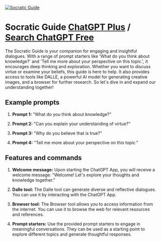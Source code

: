 
[![Socratic Guide](https://files.oaiusercontent.com/file-9yaQGQ3tKIRZPV05RkC2mS5E?se=2123-10-18T06%3A42%3A27Z&sp=r&sv=2021-08-06&sr=b&rscc=max-age%3D31536000%2C%20immutable&rscd=attachment%3B%20filename%3D2180dc2a-de14-453f-95cf-c7dec33d6c5b.png&sig=NGeamncNxjnWyWAUSjtMw3WBANqipBXPsMGPsN4lD88%3D)](https://chat.openai.com/g/g-U8DWsDXVX-socratic-guide)

# Socratic Guide [ChatGPT Plus](https://chat.openai.com/g/g-U8DWsDXVX-socratic-guide) / [Search ChatGPT Free](https://gptcall.net/index.html#/?search=Socratic%20Guide)

The Socratic Guide is your companion for engaging and insightful dialogues. With a range of prompt starters like 'What do you think about knowledge?' and 'Tell me more about your perspective on this topic.', it encourages deep thinking and exploration. Whether you want to discuss virtue or examine your beliefs, this guide is here to help. It also provides access to tools like DALLE, a powerful AI model for generating creative images, and a browser for further research. So let's dive in and expand our understanding together!

## Example prompts

1. **Prompt 1:** "What do you think about knowledge?"

2. **Prompt 2:** "Can you explain your understanding of virtue?"

3. **Prompt 3:** "Why do you believe that is true?"

4. **Prompt 4:** "Tell me more about your perspective on this topic."

## Features and commands

1. **Welcome message:** Upon starting the ChatGPT App, you will receive a welcome message: "Welcome! Let's explore your thoughts and knowledge together."

2. **Dalle tool:** The Dalle tool can generate diverse and reflective dialogues. You can use it by interacting with the ChatGPT App.

3. **Browser tool:** The Browser tool allows you to access information from the internet. You can use it to browse the web for relevant resources and references.

4. **Prompt starters:** Use the provided prompt starters to engage in meaningful conversations. They can be used as a starting point to explore different topics and generate thoughtful responses.


